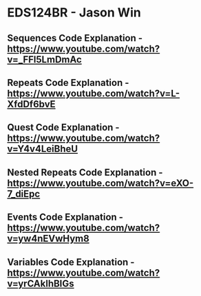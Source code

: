 # EDS124BR - Jason Win
## Sequences Code Explanation - https://www.youtube.com/watch?v=_FFl5LmDmAc
## Repeats Code Explanation - https://www.youtube.com/watch?v=L-XfdDf6bvE
## Quest Code Explanation - https://www.youtube.com/watch?v=Y4v4LeiBheU
## Nested Repeats Code Explanation - https://www.youtube.com/watch?v=eXO-7_diEpc
## Events Code Explanation - https://www.youtube.com/watch?v=yw4nEVwHym8
## Variables Code Explanation - https://www.youtube.com/watch?v=yrCAklhBIGs 
